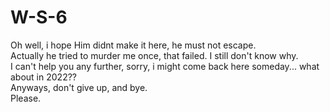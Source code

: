 # W-S-6
Oh well, i hope Him didnt make it here, he must not escape.<br>
Actually he tried to murder me once, that failed. I still don't know why.<br>
I can't help you any further, sorry, i might come back here someday... what about in 2022??<br>
Anyways, don't give up, and bye.<br>
Please.
